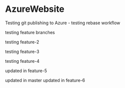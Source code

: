AzureWebsite
============

Testing git publishing to Azure - testing rebase workflow

testing feature branches

testing feature-2

testing feature-3

testing feature-4

updated in feature-5

updated in master
updated in feature-6
